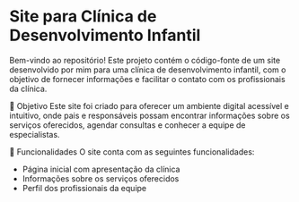 # Site para Clínica de Desenvolvimento Infantil

Bem-vindo ao repositório! Este projeto contém o código-fonte de um site desenvolvido por mim para uma clínica de desenvolvimento infantil, com o objetivo de fornecer informações e facilitar o contato com os profissionais da clínica.

📌 Objetivo
Este site foi criado para oferecer um ambiente digital acessível e intuitivo, onde pais e responsáveis possam encontrar informações sobre os serviços oferecidos, agendar consultas e conhecer a equipe de especialistas.

📂 Funcionalidades
O site conta com as seguintes funcionalidades:
- Página inicial com apresentação da clínica
- Informações sobre os serviços oferecidos
- Perfil dos profissionais da equipe
